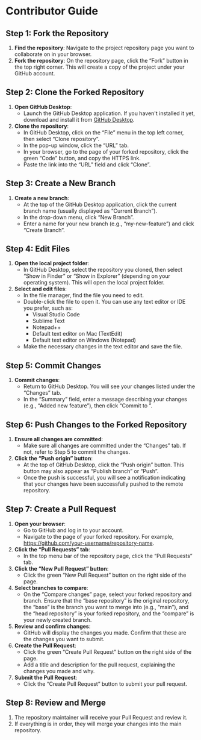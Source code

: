 # Contributor Guide

## Step 1: Fork the Repository
1. **Find the repository**: Navigate to the project repository page you want to collaborate on in your browser.
2. **Fork the repository**: On the repository page, click the “Fork” button in the top right corner. This will create a copy of the project under your GitHub account.

## Step 2: Clone the Forked Repository
1. **Open GitHub Desktop**:
   - Launch the GitHub Desktop application. If you haven't installed it yet, download and install it from [GitHub Desktop](https://desktop.github.com/).
2. **Clone the repository**:
   - In GitHub Desktop, click on the “File” menu in the top left corner, then select “Clone repository”.
   - In the pop-up window, click the “URL” tab.
   - In your browser, go to the page of your forked repository, click the green “Code” button, and copy the HTTPS link.
   - Paste the link into the “URL” field and click “Clone”.

## Step 3: Create a New Branch
1. **Create a new branch**:
   - At the top of the GitHub Desktop application, click the current branch name (usually displayed as “Current Branch”).
   - In the drop-down menu, click “New Branch”.
   - Enter a name for your new branch (e.g., “my-new-feature”) and click “Create Branch”.

## Step 4: Edit Files
1. **Open the local project folder**:
   - In GitHub Desktop, select the repository you cloned, then select “Show in Finder” or “Show in Explorer” (depending on your operating system). This will open the local project folder.
2. **Select and edit files**:
   - In the file manager, find the file you need to edit.
   - Double-click the file to open it. You can use any text editor or IDE you prefer, such as:
     - Visual Studio Code
     - Sublime Text
     - Notepad++
     - Default text editor on Mac (TextEdit)
     - Default text editor on Windows (Notepad)
   - Make the necessary changes in the text editor and save the file.

## Step 5: Commit Changes
1. **Commit changes**:
   - Return to GitHub Desktop. You will see your changes listed under the “Changes” tab.
   - In the “Summary” field, enter a message describing your changes (e.g., “Added new feature”), then click “Commit to <your-branch-name>”.

## Step 6: Push Changes to the Forked Repository
1. **Ensure all changes are committed**:
   - Make sure all changes are committed under the “Changes” tab. If not, refer to Step 5 to commit the changes.
2. **Click the “Push origin” button**:
   - At the top of GitHub Desktop, click the “Push origin” button. This button may also appear as “Publish branch” or “Push”.
   - Once the push is successful, you will see a notification indicating that your changes have been successfully pushed to the remote repository.

## Step 7: Create a Pull Request
1. **Open your browser**:
   - Go to GitHub and log in to your account.
   - Navigate to the page of your forked repository. For example, https://github.com/your-username/repository-name.
2. **Click the “Pull Requests” tab**:
   - In the top menu bar of the repository page, click the “Pull Requests” tab.
3. **Click the “New Pull Request” button**:
   - Click the green “New Pull Request” button on the right side of the page.
4. **Select branches to compare**:
   - On the “Compare changes” page, select your forked repository and branch. Ensure that the “base repository” is the original repository, the “base” is the branch you want to merge into (e.g., “main”), and the “head repository” is your forked repository, and the “compare” is your newly created branch.
5. **Review and confirm changes**:
   - GitHub will display the changes you made. Confirm that these are the changes you want to submit.
6. **Create the Pull Request**:
   - Click the green “Create Pull Request” button on the right side of the page.
   - Add a title and description for the pull request, explaining the changes you made and why.
7. **Submit the Pull Request**:
   - Click the “Create Pull Request” button to submit your pull request.

## Step 8: Review and Merge
1. The repository maintainer will receive your Pull Request and review it.
2. If everything is in order, they will merge your changes into the main repository.
